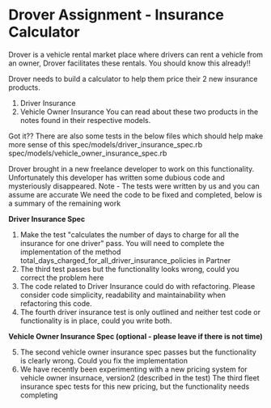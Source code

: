 # **Drover Assignment - Insurance Calculator**

Drover is a vehicle rental market place where drivers can rent a vehicle from an owner, Drover facilitates these rentals.
You should know this already!!

Drover needs to build a calculator to help them price their 2 new insurance products.
1. Driver Insurance
2. Vehicle Owner Insurance
You can read about these two products in the notes found in their respective models.

Got it?? There are also some tests in the below files which should help make more sense of this
spec/models/driver_insurance_spec.rb
spec/models/vehicle_owner_insurance_spec.rb

Drover brought in a new freelance developer to work on this functionality.
Unfortunately this developer has written some dubious code and mysteriously disappeared.
Note - The tests were written by us and you can assume are accurate
We need the code to be fixed and completed, below is a summary of the remaining work


**Driver Insurance Spec**

1. Make the test "calculates the number of days to charge for all the insurance for one driver" pass.
You will need to complete the implementation of the method total_days_charged_for_all_driver_insurance_policies in Partner
2. The third test passes but the functionality looks wrong, could you correct the problem here
3. The code related to Driver Insurance could do with refactoring.
Please consider code simplicity, readability and maintainability when refactoring this code.
4. The fourth driver insurance test is only outlined and neither test code or functionality is in place, could you write both.

**Vehicle Owner Insurance Spec (optional - please leave if there is not time)**

5. The second vehicle owner insurance spec passes but the functionality is clearly wrong. Could you fix the implementation
6. We have recently been experimenting with a new pricing system for vehicle owner insurnace, version2 (described in the test)
The third fleet insurance spec tests for this new pricing, but the functionality needs completing
